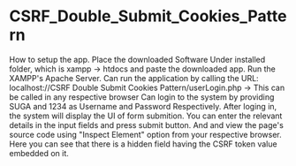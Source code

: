 # CSRF_Double_Submit_Cookies_Pattern
How to setup the app.
Place the downloaded Software Under installed folder, which is xampp -> htdocs and paste the downloaded app.
Run the XAMPP's Apache Server.
Can run the application by calling the URL: localhost://CSRF Double Submit Cookies Pattern/userLogin.php  -> This can be called in any respective browser
Can login to the system by providing SUGA and 1234 as Username and Password Respectively.
After loging in, the system will display the UI of form submition.
You can enter the relevant details in the input fields and press submit button. And and view the page's source code using "Inspect Element" option from your respective browser. Here you can see that there is a hidden field having the CSRF token value embedded on it.
